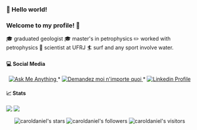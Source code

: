 ### 👋 Hello world!

### Welcome to my profile! 👊

🎓 graduated geologist
🎓 master's in petrophysics
✏️ worked with petrophysics 
📖 scientist at UFRJ
🏄 surf and any sport involve water.

#### 💻 Social Media

<p align="center">
	<a href="mailto:gilbertoraitzjr@gmail.com">
		<img alt="Ask Me Anything" src="https://img.shields.io/badge/-Ask_me_anything-blueviolet?style=flat&logo=Gmail&logoColor=white&link=mailto:gilbertoraitzjr@gmail.com" />
	</a>
	<span> * </span>
	<a href="mailto:gilbertoraitzjr@gmail.com">
		<img alt="Demandez moi n'importe quoi" src="https://img.shields.io/badge/-Demandez_moi_n'%20importe_quoi-blueviolet?style=flat&logo=Gmail&logoColor=white&link=mailto:gilbertoraitzjr@gmail.com" />
	</a>
	<span> * </span>
	<a href="https://www.linkedin.com/in/appinha/">
		<img alt="Linkedin Profile" src="https://img.shields.io/badge/-Linkedin_Profile-0072b1?style=flat&logo=Linkedin&logoColor=white&link=https://www.linkedin.com/in/gilbertoraitzjr/" />
	</a>
</p>

#### 📈 Stats

[![](https://github-readme-stats.vercel.app/api?username=graitz&count_private=true&show_icons=true&hide=issues&hide_border=true&theme=)](https://github.com/graitz?tab=repositories) 
[![](https://github-readme-stats.vercel.app/api/top-langs/?username=graitz&layout=compact&hide_border=true&theme=)](https://github.com/graitz?tab=repositories)

<p align="center">
    <img alt="caroldaniel's stars" src="https://img.shields.io/github/stars/graitz?color=blue" />
    <img alt="caroldaniel's followers" src="https://img.shields.io/github/followers/graitz?color=blue" />
    <img alt="caroldaniel's visitors" src="https://komarev.com/ghpvc/?username=graitz&color=blue&style=flat&label=visitors" />	
	
</p>
